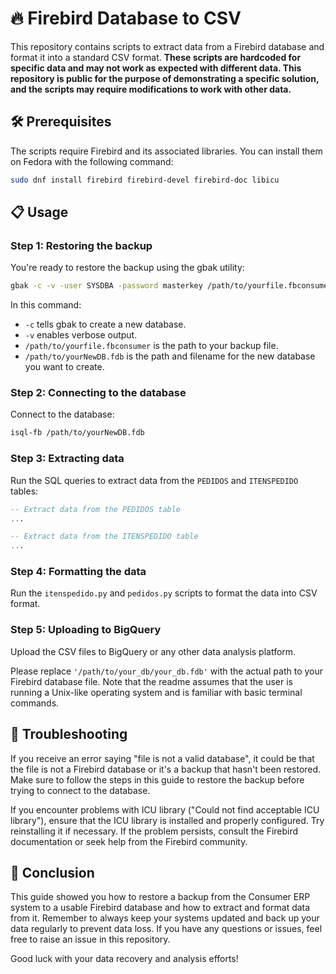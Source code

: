 
# 🔥 Firebird Database to CSV

This repository contains scripts to extract data from a Firebird database and format it into a standard CSV format. **These scripts are hardcoded for specific data and may not work as expected with different data. This repository is public for the purpose of demonstrating a specific solution, and the scripts may require modifications to work with other data.**

## 🛠️ Prerequisites

The scripts require Firebird and its associated libraries. You can install them on Fedora with the following command:

```bash
sudo dnf install firebird firebird-devel firebird-doc libicu
```

## 📋 Usage

### Step 1: Restoring the backup

You're ready to restore the backup using the gbak utility:

```bash
gbak -c -v -user SYSDBA -password masterkey /path/to/yourfile.fbconsumer /path/to/yourNewDB.fdb
```
In this command:

- `-c` tells gbak to create a new database.
- `-v` enables verbose output.
- `/path/to/yourfile.fbconsumer` is the path to your backup file.
- `/path/to/yourNewDB.fdb` is the path and filename for the new database you want to create.

### Step 2: Connecting to the database

Connect to the database:

```bash
isql-fb /path/to/yourNewDB.fdb
```

### Step 3: Extracting data

Run the SQL queries to extract data from the `PEDIDOS` and `ITENSPEDIDO` tables:

```sql
-- Extract data from the PEDIDOS table
...

-- Extract data from the ITENSPEDIDO table
...
```

### Step 4: Formatting the data

Run the `itenspedido.py` and `pedidos.py` scripts to format the data into CSV format.

### Step 5: Uploading to BigQuery

Upload the CSV files to BigQuery or any other data analysis platform.

Please replace `'/path/to/your_db/your_db.fdb'` with the actual path to your Firebird database file. Note that the readme assumes that the user is running a Unix-like operating system and is familiar with basic terminal commands.

## 🚧 Troubleshooting

If you receive an error saying "file is not a valid database", it could be that the file is not a Firebird database or it's a backup that hasn't been restored. Make sure to follow the steps in this guide to restore the backup before trying to connect to the database.

If you encounter problems with ICU library ("Could not find acceptable ICU library"), ensure that the ICU library is installed and properly configured. Try reinstalling it if necessary. If the problem persists, consult the Firebird documentation or seek help from the Firebird community.

## 🎉 Conclusion

This guide showed you how to restore a backup from the Consumer ERP system to a usable Firebird database and how to extract and format data from it. Remember to always keep your systems updated and back up your data regularly to prevent data loss. If you have any questions or issues, feel free to raise an issue in this repository.

Good luck with your data recovery and analysis efforts!
